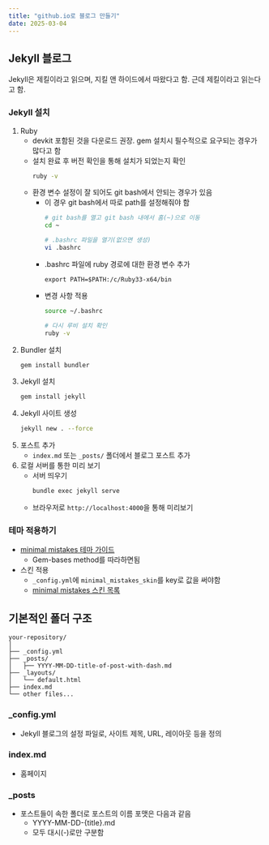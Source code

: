 ```yaml
---
title: "github.io로 블로그 만들기"
date: 2025-03-04
---
```


## Jekyll 블로그
Jekyll은 제킬이라고 읽으며, 지킬 앤 하이드에서 따왔다고 함. 근데 제킬이라고 읽는다고 함.

### Jekyll 설치
1. Ruby
    - devkit 포함된 것을 다운로드 권장. gem 설치시 필수적으로 요구되는 경우가 많다고 함
    - 설치 완료 후 버전 확인을 통해 설치가 되었는지 확인
        ```bash
        ruby -v
        ```
    - 환경 변수 설정이 잘 되어도 git bash에서 안되는 경우가 있음
        - 이 경우 git bash에서 따로 path를 설정해줘야 함
            ```bash
            # git bash를 열고 git bash 내에서 홈(~)으로 이동
            cd ~

            # .bashrc 파일을 열기(없으면 생성)
            vi .bashrc
            ```
        - .bashrc 파일에 ruby 경로에 대한 환경 변수 추가
            ```
            export PATH=$PATH:/c/Ruby33-x64/bin
            ```
        - 변경 사항 적용
            ```bash
            source ~/.bashrc

            # 다시 루비 설치 확인
            ruby -v
            ```
2. Bundler 설치
    ```bash
    gem install bundler
    ```
3. Jekyll 설치
    ```bash
    gem install jekyll
    ```
4. Jekyll 사이트 생성
    ```bash
    jekyll new . --force
    ```
5. 포스트 추가
    - `index.md` 또는 `_posts/` 폴더에서 블로그 포스트 추가
6. 로컬 서버를 통한 미리 보기
    - 서버 띄우기
        ```bash
        bundle exec jekyll serve
        ```
    - 브라우저로 `http://localhost:4000`을 통해 미리보기

### 테마 적용하기
- [minimal mistakes 테마 가이드](https://mmistakes.github.io/minimal-mistakes/docs/quick-start-guide/#gem-based-method)
    - Gem-bases method를 따라하면됨
- 스킨 적용
    - `_config.yml`에 `minimal_mistakes_skin`를 key로 값을 써야함
    - [minimal mistakes 스킨 목록](https://github.com/mmistakes/minimal-mistakes?tab=readme-ov-file#skins-color-variations)


## 기본적인 폴더 구조
```
your-repository/
│
├── _config.yml
├── _posts/
│   ├── YYYY-MM-DD-title-of-post-with-dash.md
├── _layouts/
│   └── default.html
├── index.md
└── other files...
```

### _config.yml
- Jekyll 블로그의 설정 파일로, 사이트 제목, URL, 레이아웃 등을 정의

### index.md
- 홈페이지

### _posts
- 포스트들이 속한 폴더로 포스트의 이름 포맷은 다음과 같음
    - YYYY-MM-DD-{title}.md
    - 모두 대시(-)로만 구분함